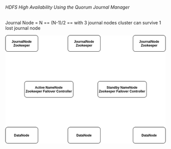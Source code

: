
###### HDFS High Availability Using the Quorum Journal Manager

Journal Node = N == (N-1)/2 == with 3 journal nodes cluster can survive 1 lost journal node

![alt text](https://github.com/openbsod/world-data.online/blob/master/infra/schemes/hadoop-ha.png)
